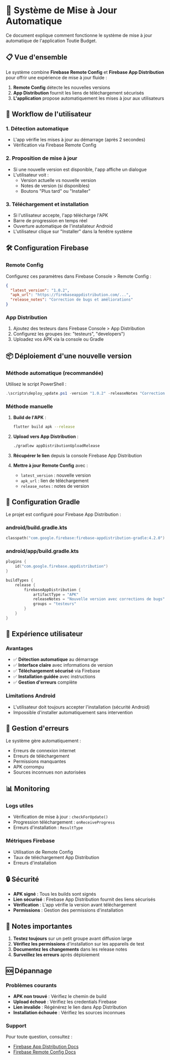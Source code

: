 # 🔄 Système de Mise à Jour Automatique

Ce document explique comment fonctionne le système de mise à jour automatique de l'application Toutie Budget.

## 📋 Vue d'ensemble

Le système combine **Firebase Remote Config** et **Firebase App Distribution** pour offrir une expérience de mise à jour fluide :

1. **Remote Config** détecte les nouvelles versions
2. **App Distribution** fournit les liens de téléchargement sécurisés
3. **L'application** propose automatiquement les mises à jour aux utilisateurs

## 🚀 Workflow de l'utilisateur

### 1. **Détection automatique**
- L'app vérifie les mises à jour au démarrage (après 2 secondes)
- Vérification via Firebase Remote Config

### 2. **Proposition de mise à jour**
- Si une nouvelle version est disponible, l'app affiche un dialogue
- L'utilisateur voit :
  - Version actuelle vs nouvelle version
  - Notes de version (si disponibles)
  - Boutons "Plus tard" ou "Installer"

### 3. **Téléchargement et installation**
- Si l'utilisateur accepte, l'app télécharge l'APK
- Barre de progression en temps réel
- Ouverture automatique de l'installateur Android
- L'utilisateur clique sur "Installer" dans la fenêtre système

## 🛠️ Configuration Firebase

### Remote Config
Configurez ces paramètres dans Firebase Console > Remote Config :

```json
{
  "latest_version": "1.0.2",
  "apk_url": "https://firebaseappdistribution.com/...",
  "release_notes": "Correction de bugs et améliorations"
}
```

### App Distribution
1. Ajoutez des testeurs dans Firebase Console > App Distribution
2. Configurez les groupes (ex: "testeurs", "developers")
3. Uploadez vos APK via la console ou Gradle

## 📦 Déploiement d'une nouvelle version

### Méthode automatique (recommandée)
Utilisez le script PowerShell :

```powershell
.\scripts\deploy_update.ps1 -version "1.0.2" -releaseNotes "Correction de bugs"
```

### Méthode manuelle
1. **Build de l'APK** :
   ```bash
   flutter build apk --release
   ```

2. **Upload vers App Distribution** :
   ```bash
   ./gradlew appDistributionUploadRelease
   ```

3. **Récupérer le lien** depuis la console Firebase App Distribution

4. **Mettre à jour Remote Config** avec :
   - `latest_version` : nouvelle version
   - `apk_url` : lien de téléchargement
   - `release_notes` : notes de version

## 🔧 Configuration Gradle

Le projet est configuré pour Firebase App Distribution :

### android/build.gradle.kts
```kotlin
classpath("com.google.firebase:firebase-appdistribution-gradle:4.2.0")
```

### android/app/build.gradle.kts
```kotlin
plugins {
    id("com.google.firebase.appdistribution")
}

buildTypes {
    release {
        firebaseAppDistribution {
            artifactType = "APK"
            releaseNotes = "Nouvelle version avec corrections de bugs"
            groups = "testeurs"
        }
    }
}
```

## 📱 Expérience utilisateur

### Avantages
- ✅ **Détection automatique** au démarrage
- ✅ **Interface claire** avec informations de version
- ✅ **Téléchargement sécurisé** via Firebase
- ✅ **Installation guidée** avec instructions
- ✅ **Gestion d'erreurs** complète

### Limitations Android
- L'utilisateur doit toujours accepter l'installation (sécurité Android)
- Impossible d'installer automatiquement sans intervention

## 🚨 Gestion d'erreurs

Le système gère automatiquement :
- Erreurs de connexion internet
- Erreurs de téléchargement
- Permissions manquantes
- APK corrompu
- Sources inconnues non autorisées

## 📊 Monitoring

### Logs utiles
- Vérification de mise à jour : `checkForUpdate()`
- Progression téléchargement : `onReceiveProgress`
- Erreurs d'installation : `ResultType`

### Métriques Firebase
- Utilisation de Remote Config
- Taux de téléchargement App Distribution
- Erreurs d'installation

## 🔒 Sécurité

- **APK signé** : Tous les builds sont signés
- **Lien sécurisé** : Firebase App Distribution fournit des liens sécurisés
- **Vérification** : L'app vérifie la version avant téléchargement
- **Permissions** : Gestion des permissions d'installation

## 📝 Notes importantes

1. **Testez toujours** sur un petit groupe avant diffusion large
2. **Vérifiez les permissions** d'installation sur les appareils de test
3. **Documentez les changements** dans les release notes
4. **Surveillez les erreurs** après déploiement

## 🆘 Dépannage

### Problèmes courants
- **APK non trouvé** : Vérifiez le chemin de build
- **Upload échoué** : Vérifiez les credentials Firebase
- **Lien invalide** : Régénérez le lien dans App Distribution
- **Installation échouée** : Vérifiez les sources inconnues

### Support
Pour toute question, consultez :
- [Firebase App Distribution Docs](https://firebase.google.com/docs/app-distribution)
- [Firebase Remote Config Docs](https://firebase.google.com/docs/remote-config) 